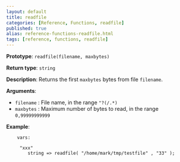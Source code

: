 ```yaml
---
layout: default
title: readfile
categories: [Reference, Functions, readfile]
published: true
alias: reference-functions-readfile.html
tags: [reference, functions, readfile]
---
```


**Prototype**: `readfile(filename, maxbytes)`

**Return type**: `string`

**Description**: Returns the first `maxbytes` bytes from file `filename`.

**Arguments**:

* `filename` : File name, in the range `"?(/.*)`
* `maxbytes` : Maximum number of bytes to read, in the range `0,99999999999`

**Example**:

```cf3
    vars:

     "xxx"   
        string => readfile( "/home/mark/tmp/testfile" , "33" );
```

